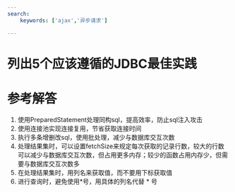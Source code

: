 ```yaml
---
search:
    keywords: ['ajax','异步请求']

---
```



# 列出5个应该遵循的JDBC最佳实践

# 参考解答

1. 使用PreparedStatement处理同构sql，提高效率，防止sql注入攻击
2. 使用连接池实现连接复用，节省获取连接时间
3. 执行多条增删改sql，使用批处理，减少与数据库交互次数
4. 处理结果集时，可以设置fetchSize来规定每次获取的记录行数，较大的行数可以减少与数据库交互次数，但占用更多内存；较少的函数占用内存少，但需要与数据库交互次数多
5. 在处理结果集时，用列名来获取值，而不要用下标获取值
6. 进行查询时，避免使用*号，用具体的列名代替 * 号